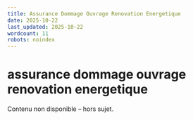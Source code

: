 ```yaml
---
title: Assurance Dommage Ouvrage Renovation Energetique
date: 2025-10-22
last_updated: 2025-10-22
wordcount: 11
robots: noindex
---
```


# assurance dommage ouvrage renovation energetique

Contenu non disponible – hors sujet.
